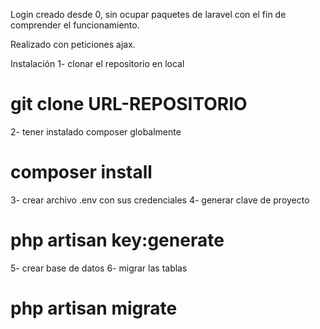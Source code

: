 Login creado desde 0, sin ocupar paquetes de laravel con el fin de comprender el funcionamiento.

Realizado con peticiones ajax.

Instalación
1- clonar el repositorio en local 
# git clone URL-REPOSITORIO
2- tener instalado composer globalmente
# composer install
3- crear archivo .env con sus credenciales
4- generar clave de proyecto
# php artisan key:generate
5- crear base de datos 
6- migrar las tablas 
# php artisan migrate

